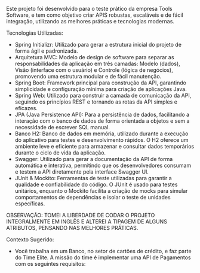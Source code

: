 Este projeto foi desenvolvido para o teste prático da empresa Tools Software, e tem como objetivo criar APIS robustas, escaláveis e de fácil integração, utilizando as melhores práticas e tecnologias modernas.

Tecnologias Utilizadas:
- Spring Initializr: Utilizado para gerar a estrutura inicial do projeto de forma ágil e padronizada.
- Arquitetura MVC: Modelo de design de software para separar as responsabilidades da aplicação em três camadas: Modelo (dados), Visão (interface com o usuário) e Controle (lógica de negócios), promovendo uma estrutura modular e de fácil manutenção.
- Spring Boot: Framework principal para construção da API, garantindo simplicidade e configuração mínima para criação de aplicações Java.
- Spring Web: Utilizado para construir a camada de comunicação da API, seguindo os princípios REST e tornando as rotas da API simples e eficazes.
- JPA (Java Persistence API): Para a persistência de dados, facilitando a interação com o banco de dados de forma orientada a objetos e sem a necessidade de escrever SQL manual.
- Banco H2: Banco de dados em memória, utilizado durante a execução do aplicativo para testes e desenvolvimento rápidos. O H2 oferece um ambiente leve e eficiente para armazenar e consultar dados temporários durante o ciclo de vida da aplicação.
- Swagger: Utilizado para gerar a documentação da API de forma automática e interativa, permitindo que os desenvolvedores consumam e testem a API diretamente pela interface Swagger UI.
- JUnit & Mockito: Ferramentas de teste utilizadas para garantir a qualidade e confiabilidade do código. O JUnit é usado para testes unitários, enquanto o Mockito facilita a criação de mocks para simular comportamentos de dependências e isolar o teste de unidades específicas.

OBSERVAÇÃO: TOMEI A LIBERDADE DE CODAR  O PROJETO INTEGRALMENTE EM INGLÊS E ALTEREI A TIPAGEM DE ALGUNS ATRIBUTOS, PENSANDO NAS MELHORES PRÁTICAS.

Contexto Sugerido:
- Você trabalha em um Banco, no setor de cartões de crédito, e faz parte do Time Elite. A missão do time é implementar uma API de Pagamentos com os seguintes requisitos:

